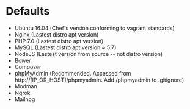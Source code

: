 Defaults
========

* Ubuntu 16.04 (Chef's version conforming to vagrant standards)
* Nginx (Lastest distro apt version)
* PHP 7.0 (Lastest distro apt version)
* MySQL (Lastest distro apt version ~ 5.7)
* NodeJS (Lastest version from source -- not distro version)
* Bower
* Composer
* phpMyAdmin (Recommended. Accessed from http://[IP_OR_HOST]/phpmyadmin. Add /phpmyadmin to .gitignore)
* Modman
* Ngrok
* Mailhog
